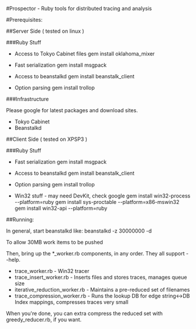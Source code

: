#Prospector - Ruby tools for distributed tracing and analysis

#Prerequisites:

##Server Side ( tested on linux )

###Ruby Stuff

* Access to Tokyo Cabinet files
		gem install oklahoma_mixer

* Fast serialization
		gem install msgpack

* Access to beanstalkd
		gem install beanstalk_client

* Option parsing
		gem install trollop

###Infrastructure

Please google for latest packages and download sites.

* Tokyo Cabinet
* Beanstalkd

##Client Side ( tested on XPSP3 )

###Ruby Stuff

* Fast serialization
		gem install msgpack

* Access to beanstalkd
		gem install beanstalk_client

* Option parsing
		gem install trollop

* Win32 stuff - may need DevKit, check google
		gem install win32-process --platform=ruby
		gem install sys-proctable --platform=x86-mswin32
		gem install win32-api --platform=ruby

##Running:

In general, start beanstalkd like:
		beanstalkd -z 30000000 -d

To allow 30MB work items to be pushed

Then, bring up the *_worker.rb components, in any order. They all support --help.

- trace_worker.rb - Win32 tracer
- trace_insert_worker.rb - Inserts files and stores traces, manages queue size
- iterative_reduction_worker.rb - Maintains a pre-reduced set of filenames
- trace_compression_worker.rb - Runs the lookup DB for edge string<->DB Index mappings, compresses traces very small

When you're done, you can extra compress the reduced set with greedy_reducer.rb, if you want.
